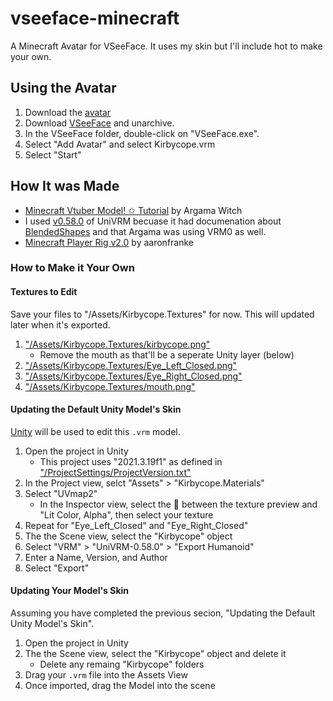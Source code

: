 # vseeface-minecraft
A Minecraft Avatar for VSeeFace. It uses my skin but I'll include hot to make your own.

## Using the Avatar
1. Download the [avatar](/Assets/Kirbycope.vrm)
1. Download [VSeeFace](https://www.vseeface.icu/#download) and unarchive.
1. In the VSeeFace folder, double-click on "VSeeFace.exe".
1. Select "Add Avatar" and select Kirbycope.vrm
1. Select "Start"

## How It was Made
- [Minecraft Vtuber Model! ✩ Tutorial](https://www.youtube.com/watch?v=kHda8H3eMcY) by Argama Witch
- I used [v0.58.0](https://github.com/vrm-c/UniVRM/releases/tag/v0.58.0) of UniVRM becuase it had documenation about [BlendedShapes](https://vrm.dev/en/univrm/export/univrm_export.html#v0-58) and that Argama was using VRM0 as well.
- [Minecraft Player Rig v2.0](https://vrcmods.com/item/5914) by aaronfranke

### How to Make it Your Own

#### Textures to Edit
Save your files to "/Assets/Kirbycope.Textures" for now. This will updated later when it's exported.
1. ["/Assets/Kirbycope.Textures/kirbycope.png"](/Assets/Kirbycope.Textures/kirbycope.png)
    - Remove the mouth as that'll be a seperate Unity layer (below)
1. ["/Assets/Kirbycope.Textures/Eye_Left_Closed.png"](/Assets/Kirbycope.Textures/Eye_Left_Closed.png)
1. ["/Assets/Kirbycope.Textures/Eye_Right_Closed.png"](/Assets/Kirbycope.Textures/Eye_Right_Closed.png)
1. ["/Assets/Kirbycope.Textures/mouth.png"](/Assets/Kirbycope.Textures/mouth.png)

#### Updating the Default Unity Model's Skin
[Unity](https://unity.com/) will be used to edit this `.vrm` model.
1. Open the project in Unity
    - This project uses "2021.3.19f1" as defined in ["/ProjectSettings/ProjectVersion.txt"](/ProjectSettings/ProjectVersion.txt)
1. In the Project view, selct "Assets" > "Kirbycope.Materials"
1. Select "UVmap2"
    - In the Inspector view, select the 🔘 between the texture preview and "Lit Color, Alpha", then select your texture
1. Repeat for "Eye_Left_Closed" and "Eye_Right_Closed"
1. The the Scene view, select the "Kirbycope" object
1. Select "VRM" > "UniVRM-0.58.0" > "Export Humanoid"
1. Enter a Name, Version, and Author
1. Select "Export"

#### Updating Your Model's Skin
Assuming you have completed the previous secion, "Updating the Default Unity Model's Skin".
1. Open the project in Unity
1. The the Scene view, select the "Kirbycope" object and delete it
    - Delete any remaing "Kirbycope" folders
1. Drag your `.vrm` file into the Assets View
1. Once imported, drag the Model into the scene
